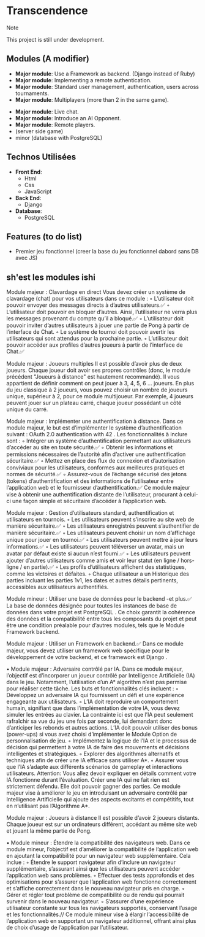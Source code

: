 # Transcendence

> [!NOTE]  
> This project is still under development.
## Modules (A modifier)

-	**Major module**: Use a Framework as backend. (Django instead of Ruby)
-	**Major module**: Implementing a remote authentication.
-	**Major module**: Standard user management, authentication, users across
tournaments.
-	**Major module**: Multiplayers (more than 2 in the same game).
<!-- -	**Major module**: Add Another Game with User History and Matchmaking. -->
-	**Major module**: Live chat.
-	**Major module**: Introduce an AI Opponent.
-	**Major module**: Remote players.
-	(server side game)
-	minor (database with PostgreSQL)

## Technos Utilisées

-	**Front End**: 
	-	Html
	-	Css
	-	JavaScript
-	**Back End**:
	-	Django
-	**Database**:
	-	PostgreSQL

## Features (to do list)

-	Premier jeu fonctionnel (creer la base du jeu fonctionnel dabord sans DB avec JS)

## sh'est les modules ishi

Module majeur : Clavardage en direct
Vous devez créer un système de clavardage (chat) pour vos utilisateurs dans ce
module :
◦ L’utilisateur doit pouvoir envoyer des messages directs à d’autres utilisateurs.✅
◦ L’utilisateur doit pouvoir en bloquer d’autres. Ainsi, l’utilisateur ne verra plus
les messages provenant du compte qu’il a bloqué.✅
◦ L’utilisateur doit pouvoir inviter d’autres utilisateurs à jouer une partie de
Pong à partir de l’interface de Chat.
◦ Le système de tournoi doit pouvoir avertir les utilisateurs qui sont attendus
pour la prochaine partie.
◦ L’utilisateur doit pouvoir accéder aux profiles d’autres joueurs à partir de l’interface de Chat.✅


Module majeur : Joueurs multiples
Il est possible d’avoir plus de deux joueurs. Chaque joueur doit avoir ses propres
contrôles (donc, le module précédent "Joueurs à distance" est hautement recommandé). Il vous appartient de définir comment on peut jouer à 3, 4, 5, 6 ... joueurs.
En plus du jeu classique à 2 joueurs, vous pouvez choisir un nombre de joueurs
unique, supérieur à 2, pour ce module multijoueur. Par exemple, 4 joueurs peuvent
jouer sur un plateau carré, chaque joueur possédant un côté unique du carré.


Module majeur : Implémenter une authentification à distance.
Dans ce module majeur, le but est d’implémenter le système d’authentification
suivant : OAuth 2.0 authentication with 42 . Les fonctionnalités à inclure sont :
◦ Intégrer un système d’authentification permettant aux utilisateurs d’accéder
au site en toute sécurité.✅
◦ Obtenir les informations et permissions nécessaires de l’autorité afin d’activer
une authentification sécuritaire.✅
◦ Mettez en place des flux de connexion et d’autorisation conviviaux pour les
utilisateurs, conformes aux meilleures pratiques et normes de sécurité.✅
◦ Assurez-vous de l’échange sécurisé des jetons (tokens) d’authentification et des
informations de l’utilisateur entre l’application web et le fournisseur d’authentification.✅
Ce module majeur vise à obtenir une authentification distante de l’utilisateur,
procurant à celui-ci une façon simple et sécuritaire d’accéder à l’application web.


Module majeur : Gestion d’utilisateurs standard, authentification et utilisateurs
en tournois.
◦ Les utilisateurs peuvent s’inscrire au site web de manière sécuritaire.✅
◦ Les utilisateurs enregistrés peuvent s’authentifier de manière sécuritaire.✅
◦ Les utilisateurs peuvent choisir un nom d’affichage unique pour jouer en tournoi.✅
◦ Les utilisateurs peuvent mettre à jour leurs informations.✅
◦ Les utilisateurs peuvent téléverser un avatar, mais un avatar par défaut existe
si aucun n’est fourni.✅
◦ Les utilisateurs peuvent ajouter d’autres utilisateurs comme amis et voir leur
statut (en ligne / hors-ligne / en partie).✅
◦ Les profils d’utilisateurs affichent des statistiques, comme les victoires et défaites.
◦ Chaque utilisateur a un Historique des parties incluant les parties 1v1, les
dates et autres détails pertinents, accessibles aux utilisateurs authentifiés.


Module mineur : Utiliser une base de données pour le backend -et plus.✅
La base de données désignée pour toutes les instances de base de données
dans votre projet est PostgreSQL . Ce choix garantit la cohérence des données et
la compatibilité entre tous les composants du projet et peut être une condition
préalable pour d’autres modules, tels que le Module Framework backend.


Module majeur : Utiliser un Framework en backend.✅
Dans ce module majeur, vous devez utiliser un framework web spécifique pour
le développement de votre backend, et ce framework est Django .


• Module majeur : Adversaire contrôlé par IA.
Dans ce module majeur, l’objectif est d’incorporer un joueur contrôlé par Intelligence Artificielle (IA) dans le jeu. Notamment, l’utilisation d’un A* algorithm
n’est pas permise pour réaliser cette tâche. Les buts et fonctionnalités clés incluent :
◦ Développez un adversaire IA qui fournissent un défi et une expérience engageante aux utilisateurs.
◦ L’IA doit reproduire un comportement humain, signifiant que dans l’implémentation de votre IA, vous devez simuler les entrées au clavier. La contrainte
ici est que l’IA peut seulement rafraîchir sa vue du jeu une fois par seconde,
lui demandant donc d’anticiper les rebonds et autres actions.
L’IA doit pouvoir utiliser des bonus (power-ups) si vous avez choisi
d’implémenter le Module Option de personnalisation de jeu.
◦ Implémentez la logique de l’IA et le processus de décision qui permettent à
votre IA de faire des mouvements et décisions intelligentes et stratégiques.
◦ Explorer des algorithmes alternatifs et techniques afin de créer une IA efficace
sans utiliser A*.
◦ Assurer vous que l’IA s’adapte aux différents scénarios de gameplay et interactions utilisateurs.
Attention: Vous allez devoir expliquer en détails comment votre IA
fonctionne durant l’évaluation. Créer une IA qui ne fait rien est
strictement défendu. Elle doit pouvoir gagner des parties.
Ce module majeur vise à améliorer le jeu en introduisant un adversaire contrôlé
par Intelligence Artificielle qui ajoute des aspects excitants et compétitifs, tout en
n’utilisant pas l’Algorithme A*.


Module majeur : Joueurs à distance
Il est possible d’avoir 2 joueurs distants. Chaque joueur est sur un ordinateurs
différent, accédant au même site web et jouant la même partie de Pong.


• Module mineur : Étendre la compatibilité des navigateurs web.
Dans ce module mineur, l’objectif est d’améliorer la compatibilité de l’application web en ajoutant la compatibilité pour un navigateur web supplémentaire.
Cela inclue :
◦ Étendre le support navigateur afin d’inclure un navigateur supplémentaire,
s’assurant ainsi que les utilisateurs peuvent accéder l’application web sans problèmes.
◦ Effectuer des tests approfondis et des optimisations pour s’assurer que l’application web fonctionne correctement et s’affiche correctement dans le nouveau
navigateur pris en charge.
◦ Gérer et régler tout problème de compatibilité ou de rendu qui pourrait survenir
dans le nouveau navigateur.
◦ S’assurer d’une expérience utilisateur constante sur tous les navigateurs supportés, conservant l’usage et les fonctionnalités.//
Ce module mineur vise à élargir l’accessibilité de l’application web en supportant un navigateur additionnel, offrant ainsi plus de choix d’usage de l’application
par l’utilisateur.